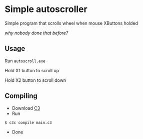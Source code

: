 # Simple autoscroller

Simple program that scrolls wheel when mouse XButtons holded

*why nobody done that before?*

## Usage

Run `autoscroll.exe`

Hold X1 button to scroll up

Hold X2 button to scroll down

## Compiling

- Download [C3](https://c3-lang.org)
- Run
```bash
$ c3c compile main.c3
```
- Done

